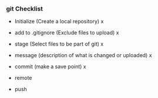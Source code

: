 

### git Checklist

- Initialize (Create a local repository) x

- add to .gitignore (Exclude files to upload) x

- stage (Select files to be part of git) x

- message (description of what is changed or uploaded) x

- commit (make a save point) x

- remote

- push